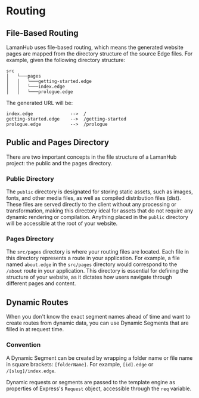 # Routing

## File-Based Routing

LamanHub uses file-based routing, which means the generated website pages are mapped from the directory structure of the source Edge files. For example, given the following directory structure:

```
src
│   └───pages
│   │   └───getting-started.edge
│   │   └───index.edge
│   │   └───prologue.edge
```

The generated URL will be:

```
index.edge              -->  /
getting-started.edge    -->  /getting-started
prologue.edge           -->  /prologue
```

## Public and Pages Directory

There are two important concepts in the file structure of a LamanHub project: the public and the pages directory.

### Public Directory

The `public` directory is designated for storing static assets, such as images, fonts, and other media files, as well as compiled distribution files (dist). These files are served directly to the client without any processing or transformation, making this directory ideal for assets that do not require any dynamic rendering or compilation. Anything placed in the `public` directory will be accessible at the root of your website.

### Pages Directory

The `src/pages` directory is where your routing files are located. Each file in this directory represents a route in your application. For example, a file named `about.edge` in the `src/pages` directory would correspond to the `/about` route in your application. This directory is essential for defining the structure of your website, as it dictates how users navigate through different pages and content.

## Dynamic Routes

When you don't know the exact segment names ahead of time and want to create routes from dynamic data, you can use Dynamic Segments that are filled in at request time.

### Convention

A Dynamic Segment can be created by wrapping a folder name or file name in square brackets: `[folderName]`. For example, `[id].edge` or `/[slug]/index.edge`.

Dynamic requests or segments are passed to the template engine as properties of Express's `Request` object, accessible through the `req` variable.
